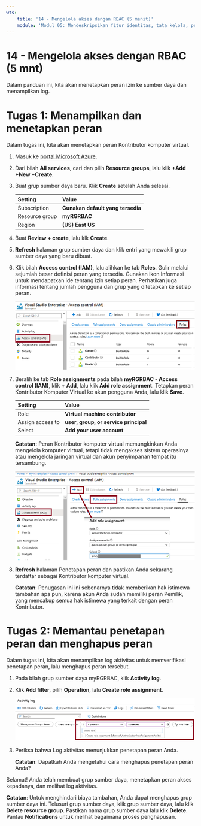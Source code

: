 ```yaml
---
wts:
    title: '14 - Mengelola akses dengan RBAC (5 menit)'
    module: 'Modul 05: Mendeskripsikan fitur identitas, tata kelola, privasi, dan kepatuhan'
---
```

# 14 - Mengelola akses dengan RBAC (5 mnt)

Dalam panduan ini, kita akan menetapkan peran izin ke sumber daya dan menampilkan log.

# Tugas 1: Menampilkan dan menetapkan peran

Dalam tugas ini, kita akan menetapkan peran Kontributor komputer virtual. 

1. Masuk ke [portal Microsoft Azure](https://portal.azure.com).

2. Dari bilah **All services**, cari dan pilih **Resource groups**, lalu klik **+Add +New +Create**.

3. Buat grup sumber daya baru. Klik **Create** setelah Anda selesai. 

    | Setting | Value |
    | -- | -- |
    | Subscription | **Gunakan default yang tersedia** |
    | Resource group | **myRGRBAC** |
    | Region | **(US) East US** |
   

4. Buat **Review + create**, lalu klk **Create**.

5. **Refresh** halaman grup sumber daya dan klik entri yang mewakili grup sumber daya yang baru dibuat.

6. Klik bilah **Access control (IAM)**, lalu alihkan ke tab **Roles**. Gulir melalui sejumlah besar definisi peran yang tersedia. Gunakan ikon Informasi untuk mendapatkan ide tentang izin setiap peran. Perhatikan juga informasi tentang jumlah pengguna dan grup yang ditetapkan ke setiap peran.

    ![Cuplikan layar dari blade peran IAM. Peran pemilik, kontributor, dan pembaca ditampilkan.](../images/1501.png)

7. Beralih ke tab **Role assignments** pada bilah **myRGRBAC - Access control (IAM)**, klik **+ Add**, lalu klik **Add role assignment**. Tetapkan peran Kontributor Komputer Virtual ke akun pengguna Anda, lalu klik **Save**. 

    | Setting | Value |
    | -- | -- |
    | Role | **Virtual machine contributor** |
    | Assign access to | **user, group, or service principal** |
    | Select | **Add your user account** |
 

    **Catatan:** Peran Kontributor komputer virtual memungkinkan Anda mengelola komputer virtual, tetapi tidak mengakses sistem operasinya atau mengelola jaringan virtual dan akun penyimpanan tempat itu tersambung.

    ![Cuplikan layar halaman Tambahkan penetapan peran yang diisi dengan informasi yang diperlukan.](../images/1502.png)

8. **Refresh** halaman Penetapan peran dan pastikan Anda sekarang terdaftar sebagai Kontributor komputer virtual. 

    **Catatan**: Penugasan ini ini sebenarnya tidak memberikan hak istimewa tambahan apa pun, karena akun Anda sudah memiliki peran Pemilik, yang mencakup semua hak istimewa yang terkait dengan peran Kontributor.

# Tugas 2: Memantau penetapan peran dan menghapus peran

Dalam tugas ini, kita akan menampilkan log aktivitas untuk memverifikasi penetapan peran, lalu menghapus peran tersebut. 

1. Pada bilah grup sumber daya myRGRBAC, klik **Activity log**.

2. Klik **Add filter**, pilih **Operation**, lalu **Create role assignment**.

    ![Cuplikan layar halaman Log aktivitas dengan filter yang dikonfigurasi.](../images/1503.png)

3. Periksa bahwa Log aktivitas menunjukkan penetapan peran Anda. 

    **Catatan**: Dapatkah Anda mengetahui cara menghapus penetapan peran Anda?

Selamat! Anda telah membuat grup sumber daya, menetapkan peran akses kepadanya, dan melihat log aktivitas. 

**Catatan**: Untuk menghindari biaya tambahan, Anda dapat menghapus grup sumber daya ini. Telusuri grup sumber daya, klik grup sumber daya, lalu klik **Delete resource group**. Pastikan nama grup sumber daya lalu klik **Delete**. Pantau **Notifications** untuk melihat bagaimana proses penghapusan.


